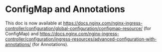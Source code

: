 # ConfigMap and Annotations

This doc is now available at https://docs.nginx.com/nginx-ingress-controller/configuration/global-configuration/configmap-resource/ (for ConfigMap) and https://docs.nginx.com/nginx-ingress-controller/configuration/ingress-resources/advanced-configuration-with-annotations/ (for Annotations).
